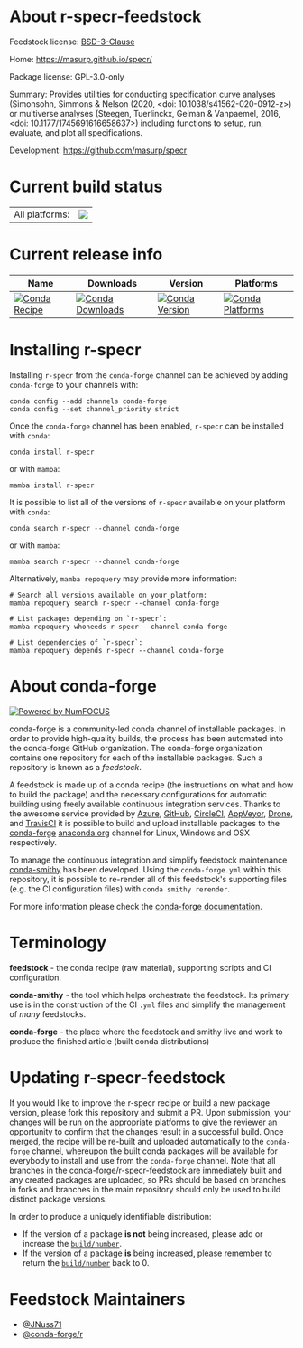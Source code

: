About r-specr-feedstock
=======================

Feedstock license: [BSD-3-Clause](https://github.com/conda-forge/r-specr-feedstock/blob/main/LICENSE.txt)

Home: https://masurp.github.io/specr/

Package license: GPL-3.0-only

Summary: Provides utilities for conducting specification curve analyses (Simonsohn, Simmons & Nelson (2020, <doi: 10.1038/s41562-020-0912-z>) or multiverse analyses (Steegen, Tuerlinckx, Gelman & Vanpaemel, 2016, <doi: 10.1177/1745691616658637>) including functions to setup, run, evaluate, and plot all specifications.

Development: https://github.com/masurp/specr

Current build status
====================


<table><tr><td>All platforms:</td>
    <td>
      <a href="https://dev.azure.com/conda-forge/feedstock-builds/_build/latest?definitionId=22875&branchName=main">
        <img src="https://dev.azure.com/conda-forge/feedstock-builds/_apis/build/status/r-specr-feedstock?branchName=main">
      </a>
    </td>
  </tr>
</table>

Current release info
====================

| Name | Downloads | Version | Platforms |
| --- | --- | --- | --- |
| [![Conda Recipe](https://img.shields.io/badge/recipe-r--specr-green.svg)](https://anaconda.org/conda-forge/r-specr) | [![Conda Downloads](https://img.shields.io/conda/dn/conda-forge/r-specr.svg)](https://anaconda.org/conda-forge/r-specr) | [![Conda Version](https://img.shields.io/conda/vn/conda-forge/r-specr.svg)](https://anaconda.org/conda-forge/r-specr) | [![Conda Platforms](https://img.shields.io/conda/pn/conda-forge/r-specr.svg)](https://anaconda.org/conda-forge/r-specr) |

Installing r-specr
==================

Installing `r-specr` from the `conda-forge` channel can be achieved by adding `conda-forge` to your channels with:

```
conda config --add channels conda-forge
conda config --set channel_priority strict
```

Once the `conda-forge` channel has been enabled, `r-specr` can be installed with `conda`:

```
conda install r-specr
```

or with `mamba`:

```
mamba install r-specr
```

It is possible to list all of the versions of `r-specr` available on your platform with `conda`:

```
conda search r-specr --channel conda-forge
```

or with `mamba`:

```
mamba search r-specr --channel conda-forge
```

Alternatively, `mamba repoquery` may provide more information:

```
# Search all versions available on your platform:
mamba repoquery search r-specr --channel conda-forge

# List packages depending on `r-specr`:
mamba repoquery whoneeds r-specr --channel conda-forge

# List dependencies of `r-specr`:
mamba repoquery depends r-specr --channel conda-forge
```


About conda-forge
=================

[![Powered by
NumFOCUS](https://img.shields.io/badge/powered%20by-NumFOCUS-orange.svg?style=flat&colorA=E1523D&colorB=007D8A)](https://numfocus.org)

conda-forge is a community-led conda channel of installable packages.
In order to provide high-quality builds, the process has been automated into the
conda-forge GitHub organization. The conda-forge organization contains one repository
for each of the installable packages. Such a repository is known as a *feedstock*.

A feedstock is made up of a conda recipe (the instructions on what and how to build
the package) and the necessary configurations for automatic building using freely
available continuous integration services. Thanks to the awesome service provided by
[Azure](https://azure.microsoft.com/en-us/services/devops/), [GitHub](https://github.com/),
[CircleCI](https://circleci.com/), [AppVeyor](https://www.appveyor.com/),
[Drone](https://cloud.drone.io/welcome), and [TravisCI](https://travis-ci.com/)
it is possible to build and upload installable packages to the
[conda-forge](https://anaconda.org/conda-forge) [anaconda.org](https://anaconda.org/)
channel for Linux, Windows and OSX respectively.

To manage the continuous integration and simplify feedstock maintenance
[conda-smithy](https://github.com/conda-forge/conda-smithy) has been developed.
Using the ``conda-forge.yml`` within this repository, it is possible to re-render all of
this feedstock's supporting files (e.g. the CI configuration files) with ``conda smithy rerender``.

For more information please check the [conda-forge documentation](https://conda-forge.org/docs/).

Terminology
===========

**feedstock** - the conda recipe (raw material), supporting scripts and CI configuration.

**conda-smithy** - the tool which helps orchestrate the feedstock.
                   Its primary use is in the construction of the CI ``.yml`` files
                   and simplify the management of *many* feedstocks.

**conda-forge** - the place where the feedstock and smithy live and work to
                  produce the finished article (built conda distributions)


Updating r-specr-feedstock
==========================

If you would like to improve the r-specr recipe or build a new
package version, please fork this repository and submit a PR. Upon submission,
your changes will be run on the appropriate platforms to give the reviewer an
opportunity to confirm that the changes result in a successful build. Once
merged, the recipe will be re-built and uploaded automatically to the
`conda-forge` channel, whereupon the built conda packages will be available for
everybody to install and use from the `conda-forge` channel.
Note that all branches in the conda-forge/r-specr-feedstock are
immediately built and any created packages are uploaded, so PRs should be based
on branches in forks and branches in the main repository should only be used to
build distinct package versions.

In order to produce a uniquely identifiable distribution:
 * If the version of a package **is not** being increased, please add or increase
   the [``build/number``](https://docs.conda.io/projects/conda-build/en/latest/resources/define-metadata.html#build-number-and-string).
 * If the version of a package **is** being increased, please remember to return
   the [``build/number``](https://docs.conda.io/projects/conda-build/en/latest/resources/define-metadata.html#build-number-and-string)
   back to 0.

Feedstock Maintainers
=====================

* [@JNuss71](https://github.com/JNuss71/)
* [@conda-forge/r](https://github.com/orgs/conda-forge/teams/r/)

